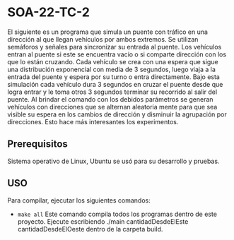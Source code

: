 # SOA-22-TC-2
El siguiente es un programa que simula un puente con tráfico en una dirección al que llegan vehículos por ambos extremos. Se utilizan semáforos y señales para sincronizar su entrada al puente. Los vehículos entran al puente si este se encuentra vacío o si comparte dirección con los que lo están cruzando. Cada vehículo se crea con una espera que sigue una distribución exponencial con media de 3 segundos, luego viaja a la entrada del puente y espera por su turno o entra directamente. Bajo esta simulación cada vehículo dura 3 segundos en cruzar el puente desde que logra entrar y le toma otros 3 segundos terminar su recorrido al salir del puente. 
Al brindar el comando con los debidos parámetros se generan vehículos con direcciones que se alternan aleatoria mente para que sea visible su espera en los cambios de dirección y disminuir la agrupación por direcciones. Esto hace más interesantes los experimentos.

## Prerequisitos
Sistema operativo de Linux, Ubuntu se usó para su desarrollo y pruebas.

## USO
Para compilar, ejecutar los siguientes comandos: 
- `make all`
Este comando compila todos los programas dentro de este proyecto.
Ejecute escribiendo ./main cantidadDesdeElEste cantidadDesdeElOeste dentro de la carpeta build. 
